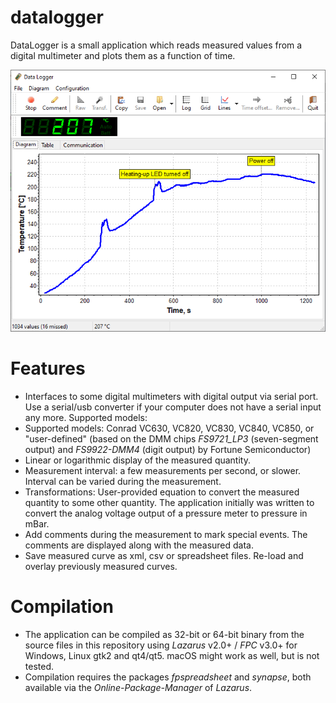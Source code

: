# datalogger

DataLogger is a small application which reads measured values from a digital multimeter and plots them as a function of time.

![Screenshot](screenshots/datalogger-main.png)

# Features
* Interfaces to some digital multimeters with digital output via serial port. Use a serial/usb converter if your computer does not have a serial input any more. Supported models: 
* Supported models: Conrad VC630, VC820, VC830, VC840, VC850, or "user-defined" (based on the DMM chips _FS9721_LP3_ (seven-segment output) and _FS9922-DMM4_ (digit output) by Fortune Semiconductor)
* Linear or logarithmic display of the measured quantity.
* Measurement interval: a few measurements per second, or slower. Interval can be varied during the measurement.
* Transformations: User-provided equation to convert the measured quantity to some other quantity. The application initially was written to convert the analog voltage output of a pressure meter to pressure in mBar.
* Add comments during the measurement to mark special events. The comments are displayed along with the measured data.
* Save measured curve as xml, csv or spreadsheet files. Re-load and overlay previously measured curves.

# Compilation
* The application can be compiled as 32-bit or 64-bit binary from the source files in this repository using _Lazarus_ v2.0+ / _FPC_ v3.0+ for Windows, Linux gtk2 and qt4/qt5. macOS might work as well, but is not tested.
* Compilation requires the packages _fpspreadsheet_ and _synapse_, both available via the _Online-Package-Manager_ of _Lazarus_.
